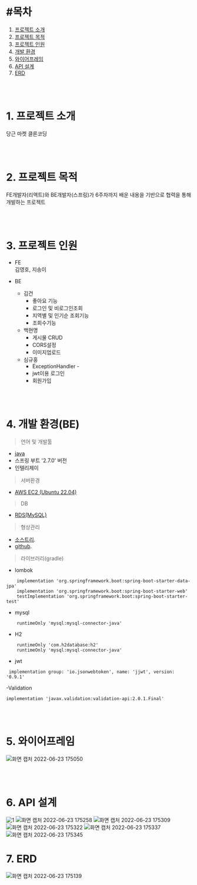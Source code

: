 # #목차
   1) [프로젝트 소개](#1-프로젝트-소개)
   2) [프로젝트 목적](#2-프로젝트-목적)
   3) [프로젝트 인원](#3-프로젝트-인원)
   4) [개발 환경](#4-개발-환경be)
   5) [와이어프레임](#5-와이어프레임)
   6) [API 설계](#6-api-설계)
   7) [ERD](#7-erd)

<br>
<br>

# 1. 프로젝트 소개
당근 마켓 클론코딩

<br>
<br>

# 2. 프로젝트 목적

FE개발자(리액트)와 BE개발자(스프링)가 6주차까지 배운 내용을 기반으로 협력을 통해 개발하는 프로젝트


<br>
<br>

# 3. 프로젝트 인원 

- FE  
 김영호,  지송이

- BE  
  -  김건 
      - 좋아요 기능 
      - 로그인 및 비로그인조회 
      - 지역별 및 인기순 조회기능 
      - 조회수기능
  - 백현명  
      - 게시물 CRUD 
      -  CORS설정 
      -  이미지업로드
  - 심규홍 
     - ExceptionHandler -
     - jwt이용 로그인 
     - 회원가입


<br>
<br>

# 4. 개발 환경(BE)  
> 언어 및 개발툴 
- [java](https://github.com/whitewise95/TIL/tree/main/Java)
- 스프링 부트 '2.7.0' 버전
- 인텔리제이

> 서버환경
-  [AWS EC2 (Ubuntu 22.04)](https://github.com/whitewise95/TIL/tree/main/AWS/EC2)
  
> DB  
- [RDS(MySQL)](https://github.com/whitewise95/TIL/tree/main/AWS/RDS) 

> 형상관리
- [소스트리](https://www.sourcetreeapp.com/).
- [github](https://github.com/whitewise95).


> 라이브러리(gradle)
- lombok
```
    implementation 'org.springframework.boot:spring-boot-starter-data-jpa'
    implementation 'org.springframework.boot:spring-boot-starter-web'
    testImplementation 'org.springframework.boot:spring-boot-starter-test'
```
- mysql
```
    runtimeOnly 'mysql:mysql-connector-java'
```
- H2
```
    runtimeOnly 'com.h2database:h2'
    runtimeOnly 'mysql:mysql-connector-java'
```

- jwt
```
 implementation group: 'io.jsonwebtoken', name: 'jjwt', version: '0.9.1'
```

-Validation
```
implementation 'javax.validation:validation-api:2.0.1.Final'
```
  
<br>
<br>


# 5. 와이어프레임

![화면 캡처 2022-06-23 175050](https://user-images.githubusercontent.com/81284265/175258463-5e148692-467d-4e22-be18-8b1dc72a3155.png)

<br>
<br>

# 6. API 설계
![1](https://user-images.githubusercontent.com/81284265/175259232-4a764c5b-9c42-46bf-b918-18c313f40531.png)
![화면 캡처 2022-06-23 175258](https://user-images.githubusercontent.com/81284265/175259241-f86f8723-c40c-4fd9-a658-fc0b7b8ee2cc.png)
![화면 캡처 2022-06-23 175309](https://user-images.githubusercontent.com/81284265/175259245-4e036587-947b-4d46-bec0-42af34d32c15.png)
![화면 캡처 2022-06-23 175322](https://user-images.githubusercontent.com/81284265/175259250-2fe5c414-b344-4db5-9260-3f8490b3dbf5.png)
![화면 캡처 2022-06-23 175337](https://user-images.githubusercontent.com/81284265/175259256-23401826-6257-484e-8ef7-fa468553b33f.png)
![화면 캡처 2022-06-23 175345](https://user-images.githubusercontent.com/81284265/175259261-6937fa9d-c03f-480c-b3a3-7543dd9e63d8.png)


# 7. ERD
![화면 캡처 2022-06-23 175139](https://user-images.githubusercontent.com/81284265/175258663-9777bf47-4e03-4b50-8fa5-f69f563fbe08.png)

